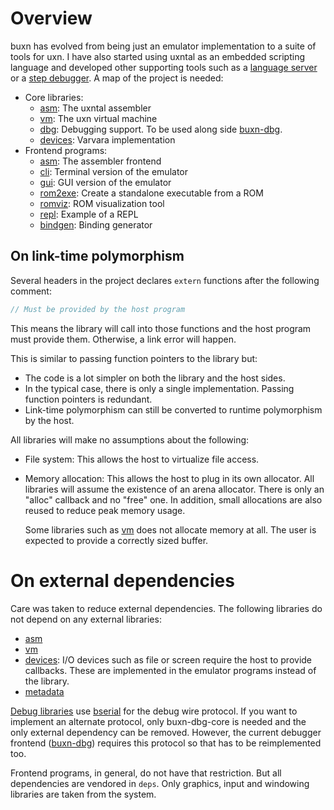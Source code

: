 # Overview

buxn has evolved from being just an emulator implementation to a suite of tools for uxn.
I have also started using uxntal as an embedded scripting language and developed other supporting tools such as a [language server](https://github.com/bullno1/buxn-ls) or a [step debugger](https://github.com/bullno1/buxn-dbg).
A map of the project is needed:

* Core libraries:
  * [asm](./asm.md): The uxntal assembler
  * [vm](./vm.md): The uxn virtual machine
  * [dbg](./dbg.md): Debugging support.
    To be used along side [buxn-dbg](https://github.com/bullno1/buxn-dbg).
  * [devices](./devices.md): Varvara implementation
* Frontend programs:
  * [asm](./asm-frontend.md): The assembler frontend
  * [cli](./cli.md): Terminal version of the emulator
  * [gui](./gui.md): GUI version of the emulator
  * [rom2exe](./rom2exe.md): Create a standalone executable from a ROM
  * [romviz](./romviz.md): ROM visualization tool
  * [repl](./repl.md): Example of a REPL
  * [bindgen](./bindgen.md): Binding generator

## On link-time polymorphism

Several headers in the project declares `extern` functions after the following comment:

```c
// Must be provided by the host program
```

This means the library will call into those functions and the host program must provide them.
Otherwise, a link error will happen.

This is similar to passing function pointers to the library but:

* The code is a lot simpler on both the library and the host sides.
* In the typical case, there is only a single implementation.
  Passing function pointers is redundant.
* Link-time polymorphism can still be converted to runtime polymorphism by the host.

All libraries will make no assumptions about the following:

* File system: This allows the host to virtualize file access.
* Memory allocation: This allows the host to plug in its own allocator.
  All libraries will assume the existence of an arena allocator.
  There is only an "alloc" callback and no "free" one.
  In addition, small allocations are also reused to reduce peak memory usage.

  Some libraries such as [vm](./vm.md) does not allocate memory at all.
  The user is expected to provide a correctly sized buffer.

# On external dependencies

Care was taken to reduce external dependencies.
The following libraries do not depend on any external libraries:

* [asm](./asm.md)
* [vm](./vm.md)
* [devices](./devices.md): I/O devices such as file or screen require the host to provide callbacks.
  These are implemented in the emulator programs instead of the library.
* [metadata](./metadata.md)

[Debug libraries](./dbg.md) use [bserial](https://github.com/bullno1/libs/tree/master/tests/bserial) for the debug wire protocol.
If you want to implement an alternate protocol, only buxn-dbg-core is needed and the only external dependency can be removed.
However, the current debugger frontend ([buxn-dbg](https://github.com/bullno1/buxn-dbg)) requires this protocol so that has to be reimplemented too.

Frontend programs, in general, do not have that restriction.
But all dependencies are vendored in `deps`.
Only graphics, input and windowing libraries are taken from the system.
